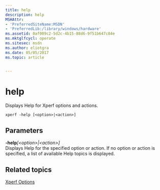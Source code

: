 ```yaml
---
title: help
description: help
MSHAttr:
- 'PreferredSiteName:MSDN'
- 'PreferredLib:/library/windows/hardware'
ms.assetid: 0af009c2-5d2c-4b15-88d6-9f51b647c84e
ms.mktglfcycl: operate
ms.sitesec: msdn
ms.author: eliotgra
ms.date: 05/05/2017
ms.topic: article


---
```


# help


Displays Help for Xperf options and actions.

```
xperf -help [<option>|<action>]
```

## Parameters


<a href="" id="-help--option---action--"></a>**-help**<em>\[&lt;option&gt;|&lt;action&gt;\]</em>  
Displays Help for the specified option or action. If no option or action is specified, a list of available Help topics is displayed.

## Related topics


[Xperf Options](xperf-options.md)

 

 







